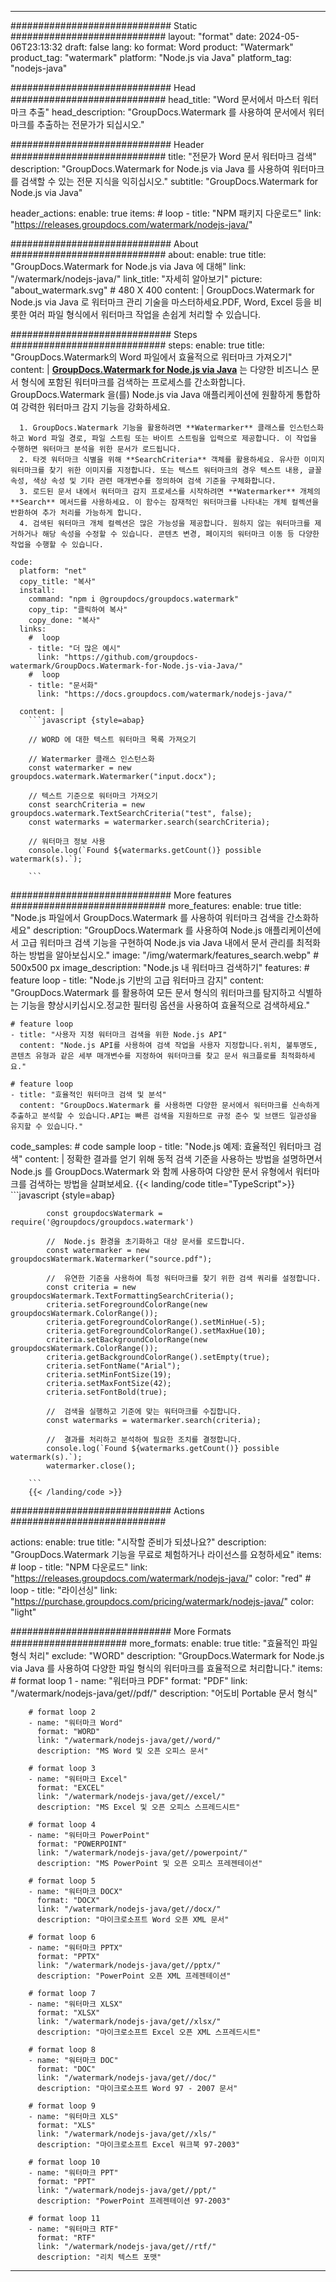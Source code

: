 
---
############################# Static ############################
layout: "format"
date:  2024-05-06T23:13:32
draft: false
lang: ko
format: Word
product: "Watermark"
product_tag: "watermark"
platform: "Node.js via Java"
platform_tag: "nodejs-java"

############################# Head ############################
head_title: "Word 문서에서 마스터 워터마크 추출"
head_description: "GroupDocs.Watermark 를 사용하여 문서에서 워터마크를 추출하는 전문가가 되십시오."

############################# Header ############################
title: "전문가 Word 문서 워터마크 검색" 
description: "GroupDocs.Watermark for Node.js via Java 를 사용하여 워터마크를 검색할 수 있는 전문 지식을 익히십시오."
subtitle: "GroupDocs.Watermark for Node.js via Java" 

header_actions:
  enable: true
  items:
    #  loop
    - title: "NPM 패키지 다운로드"
      link: "https://releases.groupdocs.com/watermark/nodejs-java/"
      
############################# About ############################
about:
    enable: true
    title: "GroupDocs.Watermark for Node.js via Java 에 대해"
    link: "/watermark/nodejs-java/"
    link_title: "자세히 알아보기"
    picture: "about_watermark.svg" # 480 X 400
    content: |
       GroupDocs.Watermark for Node.js via Java 로 워터마크 관리 기술을 마스터하세요.PDF, Word, Excel 등을 비롯한 여러 파일 형식에서 워터마크 작업을 손쉽게 처리할 수 있습니다.

############################# Steps ############################
steps:
    enable: true
    title: "GroupDocs.Watermark의 Word 파일에서 효율적으로 워터마크 가져오기"
    content: |
      **[GroupDocs.Watermark for Node.js via Java](https://products.groupdocs.com/watermark/nodejs-java/)** 는 다양한 비즈니스 문서 형식에 포함된 워터마크를 검색하는 프로세스를 간소화합니다. GroupDocs.Watermark 을(를) Node.js via Java 애플리케이션에 원활하게 통합하여 강력한 워터마크 감지 기능을 강화하세요.
      
      1. GroupDocs.Watermark 기능을 활용하려면 **Watermarker** 클래스를 인스턴스화하고 Word 파일 경로, 파일 스트림 또는 바이트 스트림을 입력으로 제공합니다. 이 작업을 수행하면 워터마크 분석을 위한 문서가 로드됩니다.
      2. 타겟 워터마크 식별을 위해 **SearchCriteria** 객체를 활용하세요. 유사한 이미지 워터마크를 찾기 위한 이미지를 지정합니다. 또는 텍스트 워터마크의 경우 텍스트 내용, 글꼴 속성, 색상 속성 및 기타 관련 매개변수를 정의하여 검색 기준을 구체화합니다.
      3. 로드된 문서 내에서 워터마크 감지 프로세스를 시작하려면 **Watermarker** 개체의 **Search** 메서드를 사용하세요. 이 함수는 잠재적인 워터마크를 나타내는 개체 컬렉션을 반환하여 추가 처리를 가능하게 합니다.
      4. 검색된 워터마크 개체 컬렉션은 많은 가능성을 제공합니다. 원하지 않는 워터마크를 제거하거나 해당 속성을 수정할 수 있습니다. 콘텐츠 변경, 페이지의 워터마크 이동 등 다양한 작업을 수행할 수 있습니다.
   
    code:
      platform: "net"
      copy_title: "복사"
      install:
        command: "npm i @groupdocs/groupdocs.watermark"
        copy_tip: "클릭하여 복사"
        copy_done: "복사"
      links:
        #  loop
        - title: "더 많은 예시"
          link: "https://github.com/groupdocs-watermark/GroupDocs.Watermark-for-Node.js-via-Java/"
        #  loop
        - title: "문서화"
          link: "https://docs.groupdocs.com/watermark/nodejs-java/"
          
      content: |
        ```javascript {style=abap}

        // WORD 에 대한 텍스트 워터마크 목록 가져오기

        // Watermarker 클래스 인스턴스화
        const watermarker = new groupdocs.watermark.Watermarker("input.docx");
        
        // 텍스트 기준으로 워터마크 가져오기
        const searchCriteria = new groupdocs.watermark.TextSearchCriteria("test", false);
        const watermarks = watermarker.search(searchCriteria);

        // 워터마크 정보 사용
        console.log(`Found ${watermarks.getCount()} possible watermark(s).`);
        
        ```            

############################# More features ############################
more_features:
  enable: true
  title: "Node.js 파일에서 GroupDocs.Watermark 를 사용하여 워터마크 검색을 간소화하세요"
  description: "GroupDocs.Watermark 를 사용하여 Node.js 애플리케이션에서 고급 워터마크 검색 기능을 구현하여 Node.js via Java 내에서 문서 관리를 최적화하는 방법을 알아보십시오."
  image: "/img/watermark/features_search.webp" # 500x500 px
  image_description: "Node.js 내 워터마크 검색하기"
  features:
    # feature loop
    - title: "Node.js 기반의 고급 워터마크 감지"
      content: "GroupDocs.Watermark 를 활용하여 모든 문서 형식의 워터마크를 탐지하고 식별하는 기능을 향상시키십시오.정교한 필터링 옵션을 사용하여 효율적으로 검색하세요."

    # feature loop
    - title: "사용자 지정 워터마크 검색을 위한 Node.js API"
      content: "Node.js API를 사용하여 검색 작업을 사용자 지정합니다.위치, 불투명도, 콘텐츠 유형과 같은 세부 매개변수를 지정하여 워터마크를 찾고 문서 워크플로를 최적화하세요."

    # feature loop
    - title: "효율적인 워터마크 검색 및 분석"
      content: "GroupDocs.Watermark 를 사용하면 다양한 문서에서 워터마크를 신속하게 추출하고 분석할 수 있습니다.API는 빠른 검색을 지원하므로 규정 준수 및 브랜드 일관성을 유지할 수 있습니다."
      
  code_samples:
    # code sample loop
    - title: "Node.js 예제: 효율적인 워터마크 검색"
      content: |
        정확한 결과를 얻기 위해 동적 검색 기준을 사용하는 방법을 설명하면서 Node.js 를 GroupDocs.Watermark 와 함께 사용하여 다양한 문서 유형에서 워터마크를 검색하는 방법을 살펴보세요.
        {{< landing/code title="TypeScript">}}
        ```javascript {style=abap}
        
            const groupdocsWatermark = require('@groupdocs/groupdocs.watermark')

            //  Node.js 환경을 초기화하고 대상 문서를 로드합니다.
            const watermarker = new groupdocsWatermark.Watermarker("source.pdf");

            //  유연한 기준을 사용하여 특정 워터마크를 찾기 위한 검색 쿼리를 설정합니다.
            const criteria = new groupdocsWatermark.TextFormattingSearchCriteria();
            criteria.setForegroundColorRange(new groupdocsWatermark.ColorRange());
            criteria.getForegroundColorRange().setMinHue(-5);
            criteria.getForegroundColorRange().setMaxHue(10);
            criteria.setBackgroundColorRange(new groupdocsWatermark.ColorRange());
            criteria.getBackgroundColorRange().setEmpty(true);
            criteria.setFontName("Arial");
            criteria.setMinFontSize(19);
            criteria.setMaxFontSize(42);
            criteria.setFontBold(true);
  
            //  검색을 실행하고 기준에 맞는 워터마크를 수집합니다.
            const watermarks = watermarker.search(criteria);

            //  결과를 처리하고 분석하여 필요한 조치를 결정합니다.
            console.log(`Found ${watermarks.getCount()} possible watermark(s).`);
            watermarker.close();

        ```
        {{< /landing/code >}}


############################# Actions ############################

actions:
  enable: true
  title: "시작할 준비가 되셨나요?"
  description: "GroupDocs.Watermark 기능을 무료로 체험하거나 라이선스를 요청하세요"
  items:
    #  loop
    - title: "NPM 다운로드"
      link: "https://releases.groupdocs.com/watermark/nodejs-java/"
      color: "red"
        #  loop
    - title: "라이선싱"
      link: "https://purchase.groupdocs.com/pricing/watermark/nodejs-java/"
      color: "light"


############################# More Formats #####################
more_formats:
    enable: true
    title: "효율적인 파일 형식 처리"
    exclude: "WORD"
    description: "GroupDocs.Watermark for Node.js via Java 를 사용하여 다양한 파일 형식의 워터마크를 효율적으로 처리합니다."
    items: 
        # format loop 1
        - name: "워터마크 PDF"
          format: "PDF"
          link: "/watermark/nodejs-java/get//pdf/"
          description: "어도비 Portable 문서 형식"

        # format loop 2
        - name: "워터마크 Word"
          format: "WORD"
          link: "/watermark/nodejs-java/get//word/"
          description: "MS Word 및 오픈 오피스 문서"
          
        # format loop 3
        - name: "워터마크 Excel"
          format: "EXCEL"
          link: "/watermark/nodejs-java/get//excel/"
          description: "MS Excel 및 오픈 오피스 스프레드시트"

        # format loop 4
        - name: "워터마크 PowerPoint"
          format: "POWERPOINT"
          link: "/watermark/nodejs-java/get//powerpoint/"
          description: "MS PowerPoint 및 오픈 오피스 프레젠테이션"

        # format loop 5
        - name: "워터마크 DOCX"
          format: "DOCX"
          link: "/watermark/nodejs-java/get//docx/"
          description: "마이크로소프트 Word 오픈 XML 문서"
          
        # format loop 6
        - name: "워터마크 PPTX"
          format: "PPTX"
          link: "/watermark/nodejs-java/get//pptx/"
          description: "PowerPoint 오픈 XML 프레젠테이션"
          
        # format loop 7
        - name: "워터마크 XLSX"
          format: "XLSX"
          link: "/watermark/nodejs-java/get//xlsx/"
          description: "마이크로소프트 Excel 오픈 XML 스프레드시트"

        # format loop 8
        - name: "워터마크 DOC"
          format: "DOC"
          link: "/watermark/nodejs-java/get//doc/"
          description: "마이크로소프트 Word 97 - 2007 문서"

        # format loop 9
        - name: "워터마크 XLS"
          format: "XLS"
          link: "/watermark/nodejs-java/get//xls/"
          description: "마이크로소프트 Excel 워크북 97-2003"

        # format loop 10
        - name: "워터마크 PPT"
          format: "PPT"
          link: "/watermark/nodejs-java/get//ppt/"
          description: "PowerPoint 프레젠테이션 97-2003"

        # format loop 11
        - name: "워터마크 RTF"
          format: "RTF"
          link: "/watermark/nodejs-java/get//rtf/"
          description: "리치 텍스트 포맷"

---